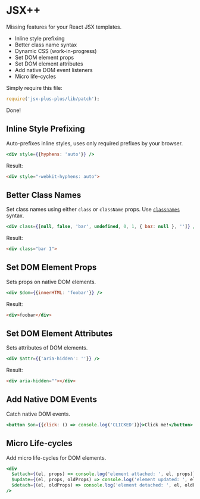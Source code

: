 # JSX++

Missing features for your React JSX templates.

- Inline style prefixing
- Better class name syntax
- Dynamic CSS (work-in-progress)
- Set DOM element props
- Set DOM element attributes
- Add native DOM event listeners
- Micro life-cycles


Simply require this file:

```js
require('jsx-plus-plus/lib/patch');
```

Done!


## Inline Style Prefixing

Auto-prefixes inline styles, uses only required prefixes by your browser.

```jsx
<div style={{hyphens: 'auto'}} />
```

Result:

```html
<div style="-webkit-hyphens: auto">
```


## Better Class Names

Set class names using either `class` or `className` props. Use [`classnames`](https://www.npmjs.com/package/classnames)
syntax.

```jsx
<div class={[null, false, 'bar', undefined, 0, 1, { baz: null }, '']} />
```

Result:

```html
<div class="bar 1">
```


## Set DOM Element Props

Sets props on native DOM elements.

```jsx
<div $dom={{innerHTML: 'foobar'}} />
```

Result:

```html
<div>foobar</div>
```


## Set DOM Element Attributes

Sets attributes of DOM elements.

```jsx
<div $attr={{'aria-hidden': ''}} />
```

Result:

```html
<div aria-hidden=""></div>
```


## Add Native DOM Events

Catch native DOM events.

```jsx
<button $on={{click: () => console.log('CLICKED')}}>Click me!</button>
```


## Micro Life-cycles

Add micro life-cycles for DOM elements.

```jsx
<div
  $attach={(el, props) => console.log('element attached: ', el, props)}
  $update={(el, props, oldProps) => console.log('element updated: ', el, props, oldProps)}
  $detach={(el, oldProps) => console.log('element detached: ', el, oldProps)}
/>
```
